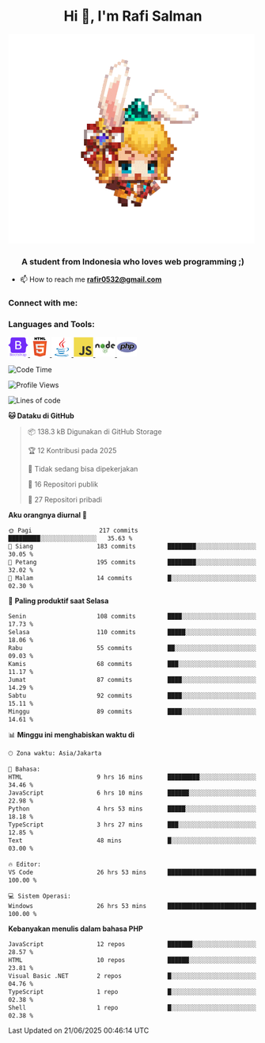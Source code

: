 <h1 align="center">Hi 👋, I'm Rafi Salman</h1>
<img src="img/lp.gif" /> 
<h3 align="center">A student from Indonesia who loves web programming ;)</h3>

- 📫 How to reach me **rafir0532@gmail.com**

<h3 align="left">Connect with me:</h3>
<p align="left">
</p>

<h3 align="left">Languages and Tools:</h3>
<p align="left"> <a href="https://getbootstrap.com" target="_blank" rel="noreferrer"> <img src="https://raw.githubusercontent.com/devicons/devicon/master/icons/bootstrap/bootstrap-plain-wordmark.svg" alt="bootstrap" width="40" height="40"/> </a> <a href="https://www.w3.org/html/" target="_blank" rel="noreferrer"> <img src="https://raw.githubusercontent.com/devicons/devicon/master/icons/html5/html5-original-wordmark.svg" alt="html5" width="40" height="40"/> </a> <a href="https://www.java.com" target="_blank" rel="noreferrer"> <img src="https://raw.githubusercontent.com/devicons/devicon/master/icons/java/java-original.svg" alt="java" width="40" height="40"/> </a> <a href="https://developer.mozilla.org/en-US/docs/Web/JavaScript" target="_blank" rel="noreferrer"> <img src="https://raw.githubusercontent.com/devicons/devicon/master/icons/javascript/javascript-original.svg" alt="javascript" width="40" height="40"/> </a> <a href="https://nodejs.org" target="_blank" rel="noreferrer"> <img src="https://raw.githubusercontent.com/devicons/devicon/master/icons/nodejs/nodejs-original-wordmark.svg" alt="nodejs" width="40" height="40"/> </a> <a href="https://www.php.net" target="_blank" rel="noreferrer"> <img src="https://raw.githubusercontent.com/devicons/devicon/master/icons/php/php-original.svg" alt="php" width="40" height="40"/> </a> </p>

<!--START_SECTION:waka-->
![Code Time](http://img.shields.io/badge/Code%20Time-454%20hrs%201%20min-blue)

![Profile Views](http://img.shields.io/badge/Profil%20dilihat-0-blue)

![Lines of code](https://img.shields.io/badge/Sejak%20Hello%20World%20aku%20telah%20menulis-1.8%20million%20baris%20kode-blue)

**🐱 Dataku di GitHub** 

> 📦 138.3 kB Digunakan di GitHub Storage 
 > 
> 🏆 12 Kontribusi pada 2025
 > 
> 🚫 Tidak sedang bisa dipekerjakan
 > 
> 📜 16 Repositori publik 
 > 
> 🔑 27 Repositori pribadi 
 > 
**Aku orangnya diurnal 🐤** 

```text
🌞 Pagi                   217 commits         █████████░░░░░░░░░░░░░░░░   35.63 % 
🌆 Siang                  183 commits         ████████░░░░░░░░░░░░░░░░░   30.05 % 
🌃 Petang                 195 commits         ████████░░░░░░░░░░░░░░░░░   32.02 % 
🌙 Malam                  14 commits          █░░░░░░░░░░░░░░░░░░░░░░░░   02.30 % 
```
📅 **Paling produktif saat Selasa** 

```text
Senin                    108 commits         ████░░░░░░░░░░░░░░░░░░░░░   17.73 % 
Selasa                   110 commits         █████░░░░░░░░░░░░░░░░░░░░   18.06 % 
Rabu                     55 commits          ██░░░░░░░░░░░░░░░░░░░░░░░   09.03 % 
Kamis                    68 commits          ███░░░░░░░░░░░░░░░░░░░░░░   11.17 % 
Jumat                    87 commits          ████░░░░░░░░░░░░░░░░░░░░░   14.29 % 
Sabtu                    92 commits          ████░░░░░░░░░░░░░░░░░░░░░   15.11 % 
Minggu                   89 commits          ████░░░░░░░░░░░░░░░░░░░░░   14.61 % 
```


📊 **Minggu ini menghabiskan waktu di** 

```text
🕑︎ Zona waktu: Asia/Jakarta

💬 Bahasa: 
HTML                     9 hrs 16 mins       █████████░░░░░░░░░░░░░░░░   34.46 % 
JavaScript               6 hrs 10 mins       ██████░░░░░░░░░░░░░░░░░░░   22.98 % 
Python                   4 hrs 53 mins       █████░░░░░░░░░░░░░░░░░░░░   18.18 % 
TypeScript               3 hrs 27 mins       ███░░░░░░░░░░░░░░░░░░░░░░   12.85 % 
Text                     48 mins             █░░░░░░░░░░░░░░░░░░░░░░░░   03.00 % 

🔥 Editor: 
VS Code                  26 hrs 53 mins      █████████████████████████   100.00 % 

💻 Sistem Operasi: 
Windows                  26 hrs 53 mins      █████████████████████████   100.00 % 
```

**Kebanyakan menulis dalam bahasa PHP** 

```text
JavaScript               12 repos            ███████░░░░░░░░░░░░░░░░░░   28.57 % 
HTML                     10 repos            ██████░░░░░░░░░░░░░░░░░░░   23.81 % 
Visual Basic .NET        2 repos             █░░░░░░░░░░░░░░░░░░░░░░░░   04.76 % 
TypeScript               1 repo              █░░░░░░░░░░░░░░░░░░░░░░░░   02.38 % 
Shell                    1 repo              █░░░░░░░░░░░░░░░░░░░░░░░░   02.38 % 
```




 Last Updated on 21/06/2025 00:46:14 UTC
<!--END_SECTION:waka-->
